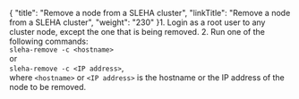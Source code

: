 {
    "title": "Remove a node from a SLEHA cluster",
    "linkTitle": "Remove a node from a SLEHA cluster",
    "weight": "230"
}1.  Login as a root user to any cluster node, except the one that is being removed.
2.  Run one of the following commands:  
    `sleha-remove -c <hostname>`  
    or  
    `sleha-remove -c <IP address>`,  
    where `<hostname>` or `<IP address>` is the hostname or the IP address of the node to be removed.
